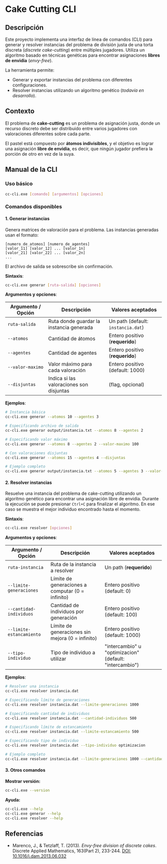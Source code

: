 # Cake Cutting CLI

## Descripción

Este proyecto implementa una interfaz de línea de comandos (CLI) para generar y resolver instancias del problema de
división justa de una torta discreta (_discrete cake-cutting_) entre múltiples jugadores. Utiliza un algoritmo basado en
técnicas genéticas para encontrar asignaciones **libres de envidia** (_envy-free_).

La herramienta permite:

- Generar y exportar instancias del problema con diferentes configuraciones.
- Resolver instancias utilizando un algoritmo genético (_todavía en desarrollo_).

## Contexto

El problema de **cake-cutting** es un problema de asignación justa, donde un recurso discreto debe ser distribuido entre
varios jugadores con valoraciones diferentes sobre cada parte.

El pastel está compuesto por **átomos indivisibles**, y el objetivo es lograr una asignación **libre de envidia**, es
decir, que ningún jugador prefiera la porción de otro en vez de la suya.

## Manual de la CLI

### Uso básico

```bash
cc-cli.exe [comando] [argumentos] [opciones]
```

### Comandos disponibles

#### 1. Generar instancias

Genera matrices de valoración para el problema. Las instancias generadas usan el formato:

```
[numero_de_atomos] [numero_de_agentes]
[valor_11] [valor_12] ... [valor_1n]
[valor_21] [valor_22] ... [valor_2n]
...
```

El archivo de salida se sobrescribe sin confirmación.

**Sintaxis**:

```bash
cc-cli.exe generar [ruta-salida] [opciones]
```

**Argumentos y opciones**:

| Argumento / Opción | Descripción                              | Valores aceptados                  |
| ------------------ | ---------------------------------------- | ---------------------------------- |
| `ruta-salida`      | Ruta donde guardar la instancia generada | Un path (default: `instancia.dat`) |
| `--atomos`         | Cantidad de átomos                       | Entero positivo (**requerido**)    |
| `--agentes`        | Cantidad de agentes                      | Entero positivo (**requerido**)    |
| `--valor-maximo`   | Valor máximo para cada valoración        | Entero positivo (default: 1000)    |
| `--disjuntas`      | Indica si las valoraciones son disjuntas | (flag, opcional)                   |

**Ejemplos**:

```bash
# Instancia básica
cc-cli.exe generar --atomos 10 --agentes 3

# Especificando archivo de salida
cc-cli.exe generar output/instancia.txt --atomos 8 --agentes 2

# Especificando valor máximo
cc-cli.exe generar --atomos 8 --agentes 2 --valor-maximo 100

# Con valoraciones disjuntas
cc-cli.exe generar --atomos 15 --agentes 4 --disjuntas

# Ejemplo completo
cc-cli.exe generar output/instancia.txt --atomos 5 --agentes 3 --valor-maximo 500 --disjuntas
```

#### 2. Resolver instancias

Resuelve una instancia del problema de cake-cutting utilizando un algoritmo genético para encontrar una asignación
libre de envidia.
Durante la ejecución se puede presionar `Ctrl+C` para finalizar el algoritmo.
En ese caso se muestra el mejor individuo encontrado hasta el momento.

**Sintaxis**:

```bash
cc-cli.exe resolver [opciones]
```

**Argumentos y opciones**:

| Argumento / Opción       | Descripción                                      | Valores aceptados                                       |
| ------------------------ | ------------------------------------------------ | ------------------------------------------------------- |
| `ruta-instancia`         | Ruta de la instancia a resolver                  | Un path (**requerido**)                                 |
| `--limite-generaciones`  | Límite de generaciones a computar (0 = infinito) | Entero positivo (default: 0)                            |
| `--cantidad-individuos`  | Cantidad de individuos por generación            | Entero positivo (default: 100)                          |
| `--limite-estancamiento` | Límite de generaciones sin mejora (0 = infinito) | Entero positivo (default: 1000)                         |
| `--tipo-individuo`       | Tipo de individuo a utilizar                     | "intercambio" u "optimizacion" (default: "intercambio") |

**Ejemplos**:

```bash
# Resolver una instancia
cc-cli.exe resolver instancia.dat

# Especificando límite de generaciones
cc-cli.exe resolver instancia.dat --limite-generaciones 1000

# Especificando cantidad de individuos
cc-cli.exe resolver instancia.dat --cantidad-individuos 500

# Especificando límite de estancamiento
cc-cli.exe resolver instancia.dat --limite-estancamiento 500

# Especificando tipo de individuo
cc-cli.exe resolver instancia.dat --tipo-individuo optimizacion

# Ejemplo completo
cc-cli.exe resolver instancia.dat --limite-generaciones 1000 --cantidad-individuos 500 --limite-estancamiento 500 --tipo-individuo intercambio
```

#### 3. Otros comandos

**Mostrar versión:**

```bash
cc-cli.exe --version
```

**Ayuda:**

```bash
cc-cli.exe --help
cc-cli.exe generar --help
cc-cli.exe resolver --help
```

## Referencias

- Marenco, J., & Tetzlaff, T. (2013). _Envy-free division of discrete cakes_. Discrete Applied Mathematics, 163(Part 2),
  233-244. [DOI: 10.1016/j.dam.2013.06.032](https://doi.org/10.1016/j.dam.2013.06.032)
